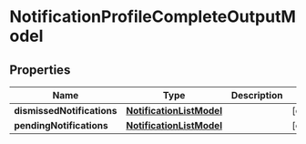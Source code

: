 
# NotificationProfileCompleteOutputModel

## Properties
Name | Type | Description | Notes
------------ | ------------- | ------------- | -------------
**dismissedNotifications** | [**NotificationListModel**](NotificationListModel.md) |  |  [optional]
**pendingNotifications** | [**NotificationListModel**](NotificationListModel.md) |  |  [optional]



